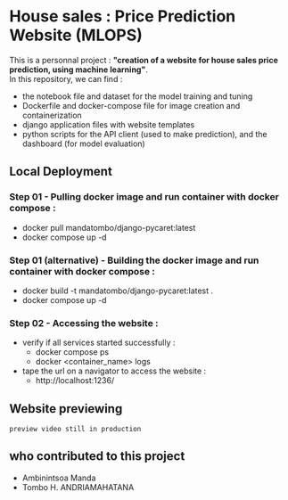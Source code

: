 # House sales : Price Prediction Website (MLOPS)

This is a personnal project : **"creation of a website for house sales price prediction, using machine learning"**. </br>
In this repository, we can find :
- the notebook file and dataset for the model training and tuning
- Dockerfile and docker-compose file for image creation and containerization
- django application files with website templates
- python scripts for the API client (used to make prediction), and the dashboard (for model evaluation)

## Local Deployment
### Step 01 - Pulling docker image and run container with docker compose :
- docker pull mandatombo/django-pycaret:latest
- docker compose up -d

### Step 01 (alternative) - Building the docker image and run container with docker compose :
- docker build -t mandatombo/django-pycaret:latest .
- docker compose up -d

### Step 02 - Accessing the website :
- verify if all services started successfully :
    * docker compose ps
    * docker <container_name> logs
- tape the url on a navigator to access the website :
    * http://localhost:1236/

## Website previewing
    preview video still in production

## who contributed to this project
- Ambinintsoa Manda
- Tombo H. ANDRIAMAHATANA
